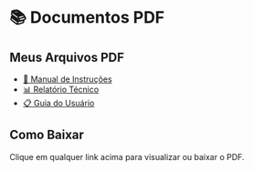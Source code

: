 # 📚 Documentos PDF

## Meus Arquivos PDF

- [📄 Manual de Instruções](./manual-instructions.pdf)
- [📊 Relatório Técnico](./relatorio-tecnico.pdf)
- [📋 Guia do Usuário](./guia-usuario.pdf)

## Como Baixar
Clique em qualquer link acima para visualizar ou baixar o PDF.
